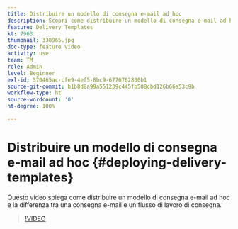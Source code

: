 ```yaml
---
title: Distribuire un modello di consegna e-mail ad hoc
description: Scopri come distribuire un modello di consegna e-mail ad hoc e la differenza tra una consegna e-mail e un flusso di lavoro di consegna.
feature: Delivery Templates
kt: 7963
thumbnail: 338965.jpg
doc-type: feature video
activity: use
team: TM
role: Admin
level: Beginner
exl-id: 570465ac-cfe9-4ef5-8bc9-6776762830b1
source-git-commit: b1b8d8a99a551239c445fb588cbd126b66a53c9b
workflow-type: ht
source-wordcount: '0'
ht-degree: 100%

---
```


# Distribuire un modello di consegna e-mail ad hoc {#deploying-delivery-templates}

Questo video spiega come distribuire un modello di consegna e-mail ad hoc e la differenza tra una consegna e-mail e un flusso di lavoro di consegna.

>[!VIDEO](https://video.tv.adobe.com/v/338965?quality=12&learn=on)
